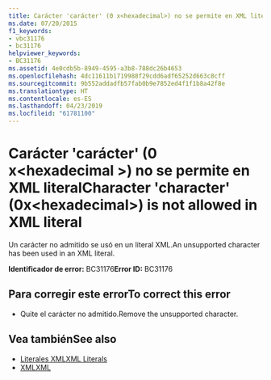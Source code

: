 ```yaml
---
title: Carácter 'carácter' (0 x<hexadecimal>) no se permite en XML literal
ms.date: 07/20/2015
f1_keywords:
- vbc31176
- bc31176
helpviewer_keywords:
- BC31176
ms.assetid: 4e0cdb5b-8949-4595-a3b8-788dc26b4653
ms.openlocfilehash: 4dc11611b1719988f29cdd6adf65252d663c8cff
ms.sourcegitcommit: 9b552addadfb57fab0b9e7852ed4f1f1b8a42f8e
ms.translationtype: HT
ms.contentlocale: es-ES
ms.lasthandoff: 04/23/2019
ms.locfileid: "61781100"
---
```

# <a name="character-character-0xhexadecimal-is-not-allowed-in-xml-literal"></a><span data-ttu-id="f0ccb-102">Carácter 'carácter' (0 x\<hexadecimal >) no se permite en XML literal</span><span class="sxs-lookup"><span data-stu-id="f0ccb-102">Character 'character' (0x\<hexadecimal>) is not allowed in XML literal</span></span>
<span data-ttu-id="f0ccb-103">Un carácter no admitido se usó en un literal XML.</span><span class="sxs-lookup"><span data-stu-id="f0ccb-103">An unsupported character has been used in an XML literal.</span></span>  
  
 <span data-ttu-id="f0ccb-104">**Identificador de error:** BC31176</span><span class="sxs-lookup"><span data-stu-id="f0ccb-104">**Error ID:** BC31176</span></span>  
  
## <a name="to-correct-this-error"></a><span data-ttu-id="f0ccb-105">Para corregir este error</span><span class="sxs-lookup"><span data-stu-id="f0ccb-105">To correct this error</span></span>  
  
- <span data-ttu-id="f0ccb-106">Quite el carácter no admitido.</span><span class="sxs-lookup"><span data-stu-id="f0ccb-106">Remove the unsupported character.</span></span>  
  
## <a name="see-also"></a><span data-ttu-id="f0ccb-107">Vea también</span><span class="sxs-lookup"><span data-stu-id="f0ccb-107">See also</span></span>

- [<span data-ttu-id="f0ccb-108">Literales XML</span><span class="sxs-lookup"><span data-stu-id="f0ccb-108">XML Literals</span></span>](../../visual-basic/language-reference/xml-literals/index.md)
- [<span data-ttu-id="f0ccb-109">XML</span><span class="sxs-lookup"><span data-stu-id="f0ccb-109">XML</span></span>](../../visual-basic/programming-guide/language-features/xml/index.md)
